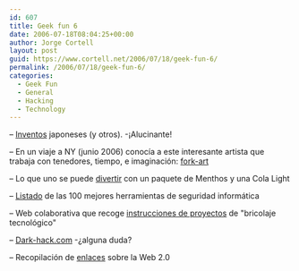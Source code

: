 ```yaml
---
id: 607
title: Geek fun 6
date: 2006-07-18T08:04:25+00:00
author: Jorge Cortell
layout: post
guid: https://www.cortell.net/2006/07/18/geek-fun-6/
permalink: /2006/07/18/geek-fun-6/
categories:
  - Geek Fun
  - General
  - Hacking
  - Technology
---
```

– <a title="No me puedo creer que lo hayan inventado" target="_blank" href="https://www.nopuedocreer.com/quelohayaninventado/">Inventos</a> japoneses (y otros). -¡Alucinante!

– En un viaje a NY (junio 2006) conocí­a a este interesante artista que trabaja con tenedores, tiempo, e imaginación: <a target="_blank" title="Fork Art" href="https://www.fork-art.com/">fork-art</a>

– Lo que uno se puede [divertir](https://www.youtube.com/watch?v=YNgl6z5Z7k4 "video") con un paquete de Menthos y una Cola Light

– <a target="_blank" title="Sec tools" href="https://sectools.org/">Listado</a> de las 100 mejores herramientas de seguridad informática

– Web colaborativa que recoge <a target="_blank" title="instructables" href="https://www.instructables.com/">instrucciones de proyectos</a> de "bricolaje tecnológico"

– <a target="_blank" title="dark-hack" href="https://www.dark-hack.com/">Dark-hack.com</a> -¿alguna duda?

– Recopilación de <a target="_blank" title="web 2.0" href="https://www.agujero.com/modules.php?name=News&file=article&sid=805">enlaces</a> sobre la Web 2.0